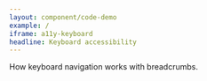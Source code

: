 ```yaml
---
layout: component/code-demo
example: /
iframe: a11y-keyboard
headline: Keyboard accessibility
---
```



How keyboard navigation works with breadcrumbs.
